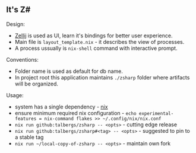 ## It's Z#

Design:
- [Zellij](https://zellij.dev/) is used as UI, learn it's bindings for better user experience.
- Main file is `layout_template.nix` - it describes the view of processes.
- A process ussually is `nix-shell` command with interactive prompt. 

Conventions:
- Folder name is used as default for db name.
- In project root this application maintains `./zsharp` folder where artifacts will be organized.

Usage:
- system has a single dependency - [nix](https://nixos.org/download/)
- ensure minimum required nix configuration - `echo experimental-features = nix-command flakes >> ~/.config/nix/nix.conf`
- `nix run github:talbergs/zsharp -- <opts>` - cutting edge release
- `nix run github:talbergs/zsharp#<tag> -- <opts>` - suggested to pin to a stable tag
- `nix run ~/local-copy-of-zsharp -- <opts>` - maintain own fork

